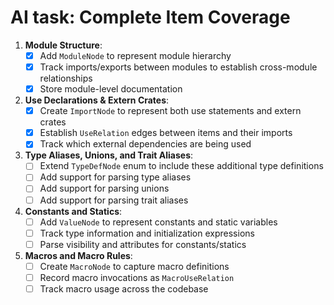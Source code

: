 
# AI task: Complete Item Coverage

1. **Module Structure**:
   - [x] Add `ModuleNode` to represent module hierarchy
   - [x] Track imports/exports between modules to establish cross-module relationships
   - [x] Store module-level documentation

2. **Use Declarations & Extern Crates**:
   - [x] Create `ImportNode` to represent both use statements and extern crates
   - [x] Establish `UseRelation` edges between items and their imports
   - [x] Track which external dependencies are being used

3. **Type Aliases, Unions, and Trait Aliases**:
   - [ ] Extend `TypeDefNode` enum to include these additional type definitions
   - [ ] Add support for parsing type aliases
   - [ ] Add support for parsing unions
   - [ ] Add support for parsing trait aliases

4. **Constants and Statics**:
   - [ ] Add `ValueNode` to represent constants and static variables
   - [ ] Track type information and initialization expressions
   - [ ] Parse visibility and attributes for constants/statics

5. **Macros and Macro Rules**:
   - [ ] Create `MacroNode` to capture macro definitions
   - [ ] Record macro invocations as `MacroUseRelation`
   - [ ] Track macro usage across the codebase
